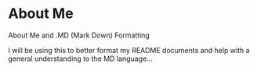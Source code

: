 About Me
=====

About Me and .MD (Mark Down) Formatting

I will be using this to better format my README documents and help with a general understanding to the MD language...
